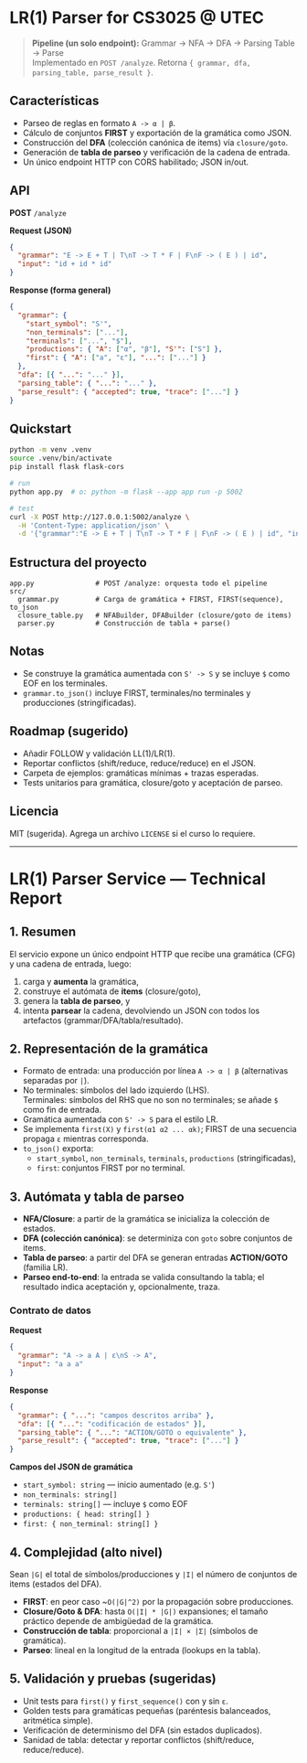 # LR(1) Parser for CS3025 @ UTEC

> **Pipeline (un solo endpoint):** Grammar → NFA → DFA → Parsing Table → Parse  
> Implementado en `POST /analyze`. Retorna `{ grammar, dfa, parsing_table, parse_result }`.

## Características
- Parseo de reglas en formato `A -> α | β`.
- Cálculo de conjuntos **FIRST** y exportación de la gramática como JSON.
- Construcción del **DFA** (colección canónica de items) vía `closure/goto`.
- Generación de **tabla de parseo** y verificación de la cadena de entrada.
- Un único endpoint HTTP con CORS habilitado; JSON in/out.

## API

**POST** `/analyze`

**Request (JSON)**
```json
{
  "grammar": "E -> E + T | T\nT -> T * F | F\nF -> ( E ) | id",
  "input": "id + id * id"
}
````

**Response (forma general)**

```json
{
  "grammar": {
    "start_symbol": "S'",
    "non_terminals": ["..."],
    "terminals": ["...", "$"],
    "productions": { "A": ["α", "β"], "S'": ["S"] },
    "first": { "A": ["a", "ε"], "...": ["..."] }
  },
  "dfa": [{ "...": "..." }],
  "parsing_table": { "...": "..." },
  "parse_result": { "accepted": true, "trace": ["..."] }
}
```

## Quickstart

```bash
python -m venv .venv
source .venv/bin/activate
pip install flask flask-cors

# run
python app.py  # o: python -m flask --app app run -p 5002

# test
curl -X POST http://127.0.0.1:5002/analyze \
  -H 'Content-Type: application/json' \
  -d '{"grammar":"E -> E + T | T\nT -> T * F | F\nF -> ( E ) | id", "input":"id + id * id"}'
```

## Estructura del proyecto

```
app.py               # POST /analyze: orquesta todo el pipeline
src/
  grammar.py         # Carga de gramática + FIRST, FIRST(sequence), to_json
  closure_table.py   # NFABuilder, DFABuilder (closure/goto de items)
  parser.py          # Construcción de tabla + parse()
```

## Notas

* Se construye la gramática aumentada con `S' -> S` y se incluye `$` como EOF en los terminales.
* `grammar.to_json()` incluye FIRST, terminales/no terminales y producciones (stringificadas).

## Roadmap (sugerido)

* Añadir FOLLOW y validación LL(1)/LR(1).
* Reportar conflictos (shift/reduce, reduce/reduce) en el JSON.
* Carpeta de ejemplos: gramáticas mínimas + trazas esperadas.
* Tests unitarios para gramática, closure/goto y aceptación de parseo.

## Licencia

MIT (sugerida). Agrega un archivo `LICENSE` si el curso lo requiere.

---

# LR(1) Parser Service — Technical Report

## 1. Resumen
El servicio expone un único endpoint HTTP que recibe una gramática (CFG) y una cadena de entrada, luego:
1) carga y **aumenta** la gramática,  
2) construye el autómata de **items** (closure/goto),  
3) genera la **tabla de parseo**, y  
4) intenta **parsear** la cadena, devolviendo un JSON con todos los artefactos (grammar/DFA/tabla/resultado).

## 2. Representación de la gramática
- Formato de entrada: una producción por línea `A -> α | β` (alternativas separadas por `|`).
- No terminales: símbolos del lado izquierdo (LHS).  
  Terminales: símbolos del RHS que no son no terminales; se añade `$` como fin de entrada.
- Gramática aumentada con `S' -> S` para el estilo LR.  
- Se implementa `first(X)` y `first(α1 α2 ... αk)`; FIRST de una secuencia propaga `ε` mientras corresponda.  
- `to_json()` exporta:
  - `start_symbol`, `non_terminals`, `terminals`, `productions` (stringificadas),
  - `first`: conjuntos FIRST por no terminal.

## 3. Autómata y tabla de parseo
- **NFA/Closure**: a partir de la gramática se inicializa la colección de estados.
- **DFA (colección canónica)**: se determiniza con `goto` sobre conjuntos de items.
- **Tabla de parseo**: a partir del DFA se generan entradas **ACTION/GOTO** (familia LR).
- **Parseo end-to-end**: la entrada se valida consultando la tabla; el resultado indica aceptación y, opcionalmente, traza.

### Contrato de datos

**Request**
```json
{
  "grammar": "A -> a A | ε\nS -> A",
  "input": "a a a"
}
````

**Response**

```json
{
  "grammar": { "...": "campos descritos arriba" },
  "dfa": [{ "...": "codificación de estados" }],
  "parsing_table": { "...": "ACTION/GOTO o equivalente" },
  "parse_result": { "accepted": true, "trace": ["..."] }
}
```

**Campos del JSON de gramática**

* `start_symbol: string` — inicio aumentado (e.g. `S'`)
* `non_terminals: string[]`
* `terminals: string[]` — incluye `$` como EOF
* `productions: { head: string[] }`
* `first: { non_terminal: string[] }`

## 4. Complejidad (alto nivel)

Sean `|G|` el total de símbolos/producciones y `|I|` el número de conjuntos de items (estados del DFA).

* **FIRST**: en peor caso ~`O(|G|^2)` por la propagación sobre producciones.
* **Closure/Goto & DFA**: hasta `O(|I| * |G|)` expansiones; el tamaño práctico depende de ambigüedad de la gramática.
* **Construcción de tabla**: proporcional a `|I| × |Σ|` (símbolos de gramática).
* **Parseo**: lineal en la longitud de la entrada (lookups en la tabla).

## 5. Validación y pruebas (sugeridas)

* Unit tests para `first()` y `first_sequence()` con y sin `ε`.
* Golden tests para gramáticas pequeñas (paréntesis balanceados, aritmética simple).
* Verificación de determinismo del DFA (sin estados duplicados).
* Sanidad de tabla: detectar y reportar conflictos (shift/reduce, reduce/reduce).

